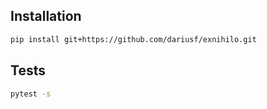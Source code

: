 
## Installation

```sh
pip install git+https://github.com/dariusf/exnihilo.git
```

## Tests

```sh
pytest -s
```
